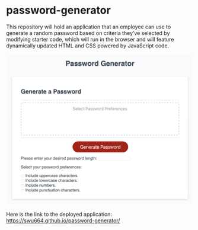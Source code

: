 # password-generator
This repository will hold an application that an employee can use to generate a random password based on criteria they’ve selected by modifying starter code, which will run in the browser and will feature dynamically updated HTML and CSS powered by JavaScript code.

![Screenshot of Password-Generator](assets/screenshot.png)

Here is the link to the deployed application: https://swu664.github.io/password-generator/